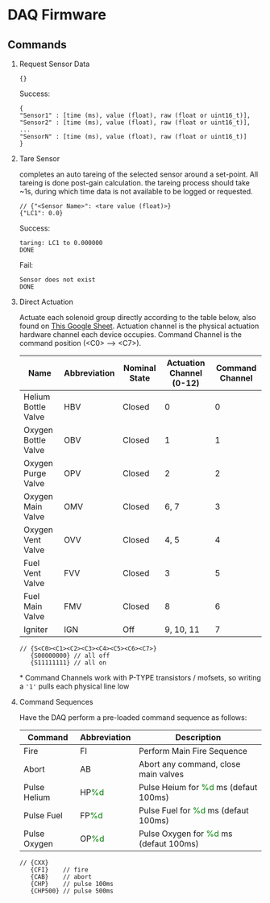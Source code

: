 # DAQ Firmware

## Commands

1. Request Sensor Data

    ```
    {}
    ```
    Success:
    ```
    {
    "Sensor1" : [time (ms), value (float), raw (float or uint16_t)],
    "Sensor2" : [time (ms), value (float), raw (float or uint16_t)],
    ...
    "SensorN" : [time (ms), value (float), raw (float or uint16_t)]
    }
    ```

2.  Tare Sensor

    completes an auto tareing of the selected sensor around a set-point. All tareing is done post-gain calculation. the tareing process should take ~1s, during which time data is not available to be logged or requested.
    ```
    // {"<Sensor Name>": <tare value (float)>}
    {"LC1": 0.0}
    ```
    Success:
    ```
    taring: LC1 to 0.000000
    DONE
    ```
    Fail:
    ```
    Sensor does not exist
    DONE
    ```

3. Direct Actuation

    Actuate each solenoid group directly according to the table below, also found on [This Google Sheet](https://docs.google.com/spreadsheets/d/1ON2VdkJxlJqttcMQD-l6U2NdHoalpuC-nYF2xrq4dh4/edit?gid=0#gid=0). Actuation channel is the physical actuation hardware channel each device occupies. Command Channel is the command position (\<C0\> --> \<C7\>).
		
    | Name	                | Abbreviation	| Nominal State	   | Actuation Channel (0-12) | Command Channel |
    | ----------------------|---------------|------------------|--------------------------|-----------------|
    | Helium Bottle Valve	| HBV	        | Closed	       | 0                        | 0               |
    | Oxygen Bottle Valve	| OBV	        | Closed	       | 1                        | 1               |
    | Oxygen Purge Valve	| OPV	        | Closed	       | 2                        | 2               |
    | Oxygen Main Valve	    | OMV	        | Closed	       | 6, 7                     | 3               |
    | Oxygen Vent Valve	    | OVV	        | Closed	       | 4, 5                     | 4               |
    | Fuel Vent Valve	    | FVV	        | Closed	       | 3                        | 5               |
    | Fuel Main Valve	    | FMV	        | Closed	       | 8                        | 6               |
    | Igniter	            | IGN	        | Off	           | 9, 10, 11                | 7               |

    ```
    // {S<C0><C1><C2><C3><C4><C5><C6><C7>}
       {S00000000} // all off
       {S11111111} // all on
    ```

    \* Command Channels work with P-TYPE transistors / mofsets, so writing a `'1'` pulls each physical line low

4. Command Sequences

    Have the DAQ perform a pre-loaded command sequence as follows:

    |Command             |Abbreviation                            | Description                                                             |
    |--------------------|----------------------------------------|-------------------------------------------------------------------------|
    | Fire               | FI                                     | Perform Main Fire Sequence                                              |
    | Abort              | AB                                     | Abort any command, close main valves                                    |
    | Pulse Helium       | HP<span style="color: green">%d</span> | Pulse Heium for <span style="color: green">%d</span> ms (defaut 100ms)  |
    | Pulse Fuel         | FP<span style="color: green">%d</span> | Pulse Fuel for <span style="color: green">%d</span> ms (defaut 100ms)   |
    | Pulse Oxygen       | OP<span style="color: green">%d</span> | Pulse Oxygen for <span style="color: green">%d</span> ms (defaut 100ms) |

    ```
    // {CXX}
       {CFI}    // fire
       {CAB}    // abort
       {CHP}    // pulse 100ms
       {CHP500} // pulse 500ms
    ```